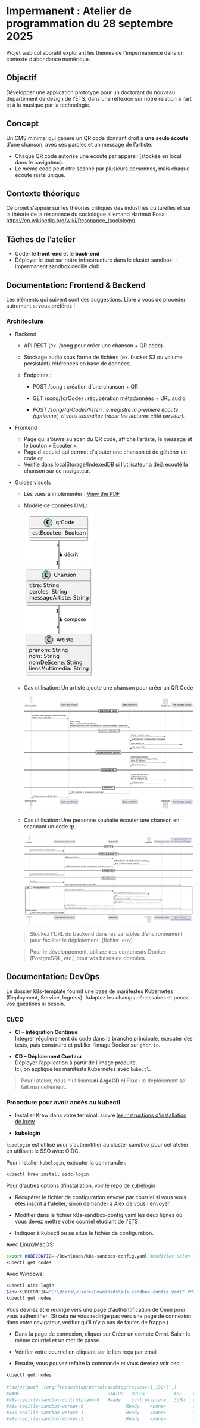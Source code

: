 # Impermanent : Atelier de programmation du 28 septembre 2025
Projet web collaboratif explorant les thèmes de l’impermanence dans un contexte d’abondance numérique.

## Objectif
Développer une application prototype pour un doctorant du nouveau département de design de l’ÉTS, dans une réflexion sur notre relation à l’art et à la musique par la technologie.

## Concept
Un CMS minimal qui génère un QR code donnant droit à **une seule écoute** d’une chanson,
avec ses paroles et un message de l’artiste.

- Chaque QR code autorise une écoute par appareil (stockée en local dans le navigateur).
- Le même code peut être scanné par plusieurs personnes, mais chaque écoute reste unique.

## Contexte théorique
Ce projet s’appuie sur les théories critiques des industries culturelles et sur la théorie de la résonance du sociologue allemand Hartmut Rosa :  
<https://en.wikipedia.org/wiki/Resonance_(sociology)>

## Tâches de l’atelier
- Coder le **front-end** et le **back-end**  
- Déployer le tout sur notre infrastructure dans le cluster sandbox: <equipe>-impermanent.sandbox.cedille.club

## Documentation: Frontend & Backend

Les éléments qui suivent sont des suggestions.
Libre à vous de procéder autrement si vous préférez !

### **Architecture**

- Backend

  - API REST (ex. /song pour créer une chanson + QR code).

  - Stockage audio sous forme de fichiers (ex. bucket S3 ou volume persistant) référencés en base de données.

  - Endpoints :

    - POST /song : création d’une chanson + QR

    - GET /song/{qrCode} : récupération métadonnées + URL audio

    - *POST /song/{qrCode}/listen : enregistre la première écoute (optionnel, si vous souhaitez tracer les lectures côté serveur).*

- Frontend

  - Page qui s’ouvre au scan du QR code, affiche l’artiste, le message et le bouton « Écouter ».
  - Page d'accuiel qui permet d'ajouter une chanson et de géhérer un code qr.
  - Vérifie dans localStorage/IndexedDB si l’utilisateur a déjà écouté la chanson sur ce navigateur.

- Guides visuels

  - Les vues à implémenter : [View the PDF](docs/impermanent_views.pdf)
 
  - Modèle de données UML:
    
    ![MDD UML](docs/impermanent_uml_mdd.png)

  - Cas utilisation: Un artiste ajoute une chanson pour créer un QR Code
    
    ![View the UML](docs/impermanent_dss-post-song.png)

  - Cas utilisation: Une personne souhaite écouter une chanson en scannant un code qr.
    
    ![View the UML](docs/impermanent_dss-get-song.png)

  > Stockez l’URL du backend dans les variables d’environnement pour faciliter le déploiement. (fichier .env)
  
  > Pour le développement, utilisez des conteneurs Docker (PostgreSQL, etc.) pour vos bases de données.

## Documentation: DevOps

Le dossier k8s-template fournit une base de manifestes Kubernetes (Deployment, Service, Ingress).
Adaptez les champs nécessaires et posez vos questions si besoin.

### **CI/CD**

- **CI – Intégration Continue**  
  Intégrer régulièrement du code dans la branche principale, exécuter des tests,
  puis construire et publier l’image Docker sur `ghcr.io`.

- **CD – Déploiement Continu**  
  Déployer l’application à partir de l’image produite.  
  Ici, on applique les manifests Kubernetes avec `kubectl`.

> Pour l’atelier, nous n’utilisons **ni ArgoCD ni Flux** :
> le déploiement se fait manuellement.

### **Procedure pour avoir accès au kubectl**

- Installer Krew dans votre terminal: suivre [les instructions d'installation de
krew](https://krew.sigs.k8s.io/docs/user-guide/setup/install/)

- **kubelogin**

`kubelogin` est utilisé pour s'authentifier au cluster sandbox pour cet atelier en utilisant le SSO avec OIDC.

Pour installer `kubelogin`, exécuter la commande :


```bash
kubectl krew install oidc-login
```

Pour d'autres options d'installation, voir [le repo de
kubelogin](https://github.com/int128/kubelogin)

- Récupérer le fichier de configuration envoyé par courriel si vous vous êtes inscrit à l'atelier, sinon demander à Alex de vous l'envoyer.

- Modifier dans le fichier k8s-sandbox-config.yaml les deux lignes où vous devez mettre votre courriel étudiant de l'ETS <your-email>.

- Indiquer à kubectl où se situe le fichier de configuration.

Avec Linux/MacOS:

```bash
export KUBECONFIG=~/Downloads/k8s-sandbox-config.yaml #Modifier selon l'emplacement du kubeconfig téléchargé
kubectl get nodes
```

Avec Windows: 

```bash
kubectl oidc-login
$env:KUBECONFIG="C:\Users\<user>\Downloads\k8s-sandbox-config.yaml" #Modifier selon l'emplacement du kubeconfig téléchargé
kubectl get nodes
```

Vous devriez être redirigé vers une page d'authentification de Omni pour vous authentifier.
(Si cela ne vous redirige pas vers une page de connexion dans votre navigateur, vérifier qu'il n'y a pas de fautes de frappe.)

- Dans la page de connexion, cliquer sur Créer un compte Omni.
Saisir le même courriel et un mot de passe.

- Vérifier votre courriel en cliquant sur le lien reçu par email.

- Ensuite, vous pouvez refaire la commande et vous devriez voir ceci :

```bash
kubectl get nodes

#(objectpath '/org/freedesktop/portal/desktop/request/1_192/t',)
#NAME                                 STATUS   ROLES           AGE    VERSION
#k8s-cedille-sandbox-controlplane-0   Ready    control-plane   3d3h   v1.30.0
#k8s-cedille-sandbox-worker-0                Ready    <none>          3d3h   v1.30.0
#k8s-cedille-sandbox-worker-1                Ready    <none>          3d3h   v1.30.0
#k8s-cedille-sandbox-worker-2                Ready    <none>          3d3h   v1.30.0
``` 
